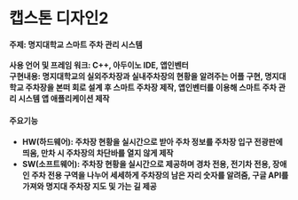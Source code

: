 # 캡스톤 디자인2

<b>주제: 명지대학교 스마트 주차 관리 시스템<br><br>
사용 언어 및 프레임 워크: C++, 아두이노 IDE, 앱인벤터<br>
구현내용: 명지대학교의 실외주차장과 실내주차장의 현황을 알려주는 어플 구현, 명지대학교 주차장을 본떠 
회로 설계 후 스마트 주차장 제작, 앱인벤터를 이용해 스마트 주차 관리 시스템 앱 애플리케이션 제작<br>
#### 주요기능
- HW(하드웨어): 주차장 현황을 실시간으로 받아 주차 정보를 주차장 입구 전광판에 띄움, 만차 시 주차장의 차단바를 열지 않게 제작
- SW(소프트웨어): 주차장 현황을 실시간으로 제공하며 경차 전용, 전기차 전용, 장애인 주차 전용 구역을 나누어 세세하게 주차장의 남은 자리 숫자를 알려줌,
구글 API를 가져와 명지대 주차장 지도 및 가는 길 제공
<br>
</b>
